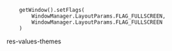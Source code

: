 
        getWindow().setFlags(
            WindowManager.LayoutParams.FLAG_FULLSCREEN,
            WindowManager.LayoutParams.FLAG_FULLSCREEN
        )


res-values-themes
 <style name="Theme.AppCompat.Light.NoActionBar.FullScreen" parent="@style/Theme.AppCompat.Light.NoActionBar">